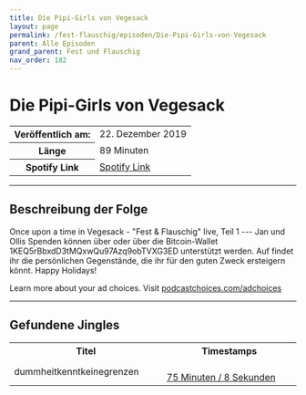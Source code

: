 ```yaml
---
title: Die Pipi-Girls von Vegesack
layout: page
permalink: /fest-flauschig/episoden/Die-Pipi-Girls-von-Vegesack
parent: Alle Episoden
grand_parent: Fest und Flauschig
nav_order: 182
---
```


# Die Pipi-Girls von Vegesack
<table class="resp-table dcf-table dcf-table-responsive dcf-table-bordered dcf-table-striped dcf-w-100%">
                    <tbody>
                        <tr>
                            <th scope="row">Veröffentlich am:</th>
                            <td data-label="Veröffentlich am:">22. Dezember 2019</td>
                        </tr>
                        <tr>
                            <th scope="row">Länge </th>
                            <td data-label="Länge ">89 Minuten</td>
                        </tr><tr>
                                <th scope="row">Spotify Link</th>
                                <td data-label="Spotify Link"><a href="https://open.spotify.com/episode/0jhpNEwkO6cXsaUudpVUTO">Spotify Link</a></td>
                            </tr></tbody>
                </table>

***

## Beschreibung der Folge

<div>
Once upon a time in Vegesack - "Fest &amp; Flauschig" live, Teil 1 --- Jan und Ollis Spenden können über  oder über die Bitcoin-Wallet 1KEQ5rBbxdD3tMQxwQu97Azq9obTVXG3ED unterstützt werden. Auf  findet ihr die persönlichen Gegenstände, die ihr für den guten Zweck ersteigern könnt. Happy Holidays!<p> </p><p>Learn more about your ad choices. Visit <a href="https://podcastchoices.com/adchoices">podcastchoices.com/adchoices</a></p>  
</div>

***

## Gefundene Jingles

<table style="display: table;">
                                    <tr>
                                        <th class="tableColumnTitle">Titel</th>
                                        <th class="tableColumnTimestamps">Timestamps</th>
                                    </tr>
                                    <tr>
                                <td markdown="span"  class="tableColumnTitle">dummheitkenntkeinegrenzen</td>
                                <td markdown="span" class="tableColumnTimestamps">
                                <br>
                                <a href="https://open.spotify.com/episode/0jhpNEwkO6cXsaUudpVUTO?t=4508">
                                75 Minuten / 8 Sekunden</a>
                                </td></tr></table>
